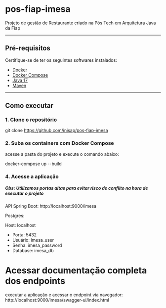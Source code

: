 # pos-fiap-imesa
Projeto de gestão de Restaurante criado na Pós Tech em Arquitetura Java da Fiap

---

## Pré-requisitos

Certifique-se de ter os seguintes softwares instalados:

- [Docker](https://www.docker.com/)
- [Docker Compose](https://docs.docker.com/compose/)
- [Java 17](https://www.oracle.com/java/technologies/downloads/#java17)
- [Maven](https://maven.apache.org/)

---

## Como executar

### 1. Clone o repositório

git clone https://github.com/inisap/pos-fiap-imesa

### 2. Suba os containers com Docker Compose

acesse a pasta do projeto e execute o comando abaixo:

docker-compose up --build

### 4. Acesse a aplicação
##### Obs: Utilizamos portas altas para evitar risco de conflito na hora de executar o projeto

API Spring Boot: http://localhost:9000/imesa

Postgres:

Host: localhost

- Porta: 5432
- Usuário: imesa_user
- Senha: imesa_password
- Database: imesa_db

# Acessar documentação completa dos endpoints

executar a aplicação e acessar o endpoint via navegador: http://localhost:9000/imesa/swagger-ui/index.html


